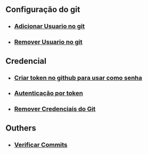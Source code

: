 ## Configuração do git
- ### <a href="https://github.com/gladsonsimoes/git/blob/main/guias/arquives/adicionar_usuario.md"> Adicionar Usuario no git </a>
- ### <a href="https://github.com/gladsonsimoes/git/blob/main/guias/arquives/remover_usuario.md"> Remover Usuario no git</a>

## Credencial
- ### <a href=""> Criar token no github para usar como senha </a>
- ### <a href="https://www.alura.com.br/artigos/nova-exigencia-do-git-de-autenticacao-por-token-o-que-e-o-que-devo-fazer"> Autenticação por token </a>
- ### <a href="https://horadecodar.com.br/como-remover-as-credenciais-do-git/"> Remover Credenciais do Git </a>

## Outhers
- ### <a href="https://docs.github.com/pt/authentication/managing-commit-signature-verification/signing-commits"> Verificar Commits </a>
